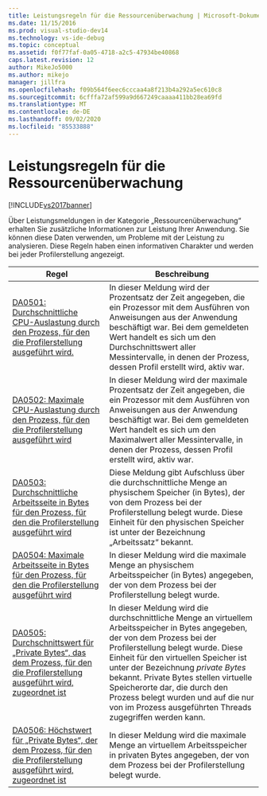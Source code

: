 ```yaml
---
title: Leistungsregeln für die Ressourcenüberwachung | Microsoft-Dokumentation
ms.date: 11/15/2016
ms.prod: visual-studio-dev14
ms.technology: vs-ide-debug
ms.topic: conceptual
ms.assetid: f0f77faf-0a05-4718-a2c5-47934be40868
caps.latest.revision: 12
author: MikeJo5000
ms.author: mikejo
manager: jillfra
ms.openlocfilehash: f09b564f6eec6cccaa4a8f213b4a292a5ec610c8
ms.sourcegitcommit: 6cfffa72af599a9d667249caaaa411bb28ea69fd
ms.translationtype: MT
ms.contentlocale: de-DE
ms.lasthandoff: 09/02/2020
ms.locfileid: "85533888"
---
```

# <a name="resource-monitoring-performance-rules"></a>Leistungsregeln für die Ressourcenüberwachung
[!INCLUDE[vs2017banner](../includes/vs2017banner.md)]

Über Leistungsmeldungen in der Kategorie „Ressourcenüberwachung“ erhalten Sie zusätzliche Informationen zur Leistung Ihrer Anwendung. Sie können diese Daten verwenden, um Probleme mit der Leistung zu analysieren. Diese Regeln haben einen informativen Charakter und werden bei jeder Profilerstellung angezeigt.  
  
|Regel|Beschreibung|  
|-|-|  
|[DA0501: Durchschnittliche CPU-Auslastung durch den Prozess, für den die Profilerstellung ausgeführt wird.](../profiling/da0501-average-cpu-consumption-by-the-process-being-profiled.md)|In dieser Meldung wird der Prozentsatz der Zeit angegeben, die ein Prozessor mit dem Ausführen von Anweisungen aus der Anwendung beschäftigt war. Bei dem gemeldeten Wert handelt es sich um den Durchschnittswert aller Messintervalle, in denen der Prozess, dessen Profil erstellt wird, aktiv war.|  
|[DA0502: Maximale CPU-Auslastung durch den Prozess, für den die Profilerstellung ausgeführt wird](../profiling/da0502-maximum-cpu-consumption-by-the-process-being-profiled.md)|In dieser Meldung wird der maximale Prozentsatz der Zeit angegeben, die ein Prozessor mit dem Ausführen von Anweisungen aus der Anwendung beschäftigt war. Bei dem gemeldeten Wert handelt es sich um den Maximalwert aller Messintervalle, in denen der Prozess, dessen Profil erstellt wird, aktiv war.|  
|[DA0503: Durchschnittliche Arbeitsseite in Bytes für den Prozess, für den die Profilerstellung ausgeführt wird](../profiling/da0503-average-working-set-in-bytes-for-the-process-being-profiled.md)|Diese Meldung gibt Aufschluss über die durchschnittliche Menge an physischem Speicher (in Bytes), der von dem Prozess bei der Profilerstellung belegt wurde. Diese Einheit für den physischen Speicher ist unter der Bezeichnung „Arbeitssatz“ bekannt.|  
|[DA0504: Maximale Arbeitsseite in Bytes für den Prozess, für den die Profilerstellung ausgeführt wird](../profiling/da0504-maximum-working-set-in-bytes-for-the-process-being-profiled.md)|In dieser Meldung wird die maximale Menge an physischem Arbeitsspeicher (in Bytes) angegeben, der von dem Prozess bei der Profilerstellung belegt wurde.|  
|[DA0505: Durchschnittswert für „Private Bytes“, das dem Prozess, für den die Profilerstellung ausgeführt wird, zugeordnet ist](../profiling/da0505-average-private-bytes-allocated-for-the-process-being-profiled.md)|In dieser Meldung wird die durchschnittliche Menge an virtuellem Arbeitsspeicher in Bytes angegeben, der von dem Prozess bei der Profilerstellung belegt wurde. Diese Einheit für den virtuellen Speicher ist unter der Bezeichnung *private Bytes* bekannt. Private Bytes stellen virtuelle Speicherorte dar, die durch den Prozess belegt wurden und auf die nur von im Prozess ausgeführten Threads zugegriffen werden kann.|  
|[DA0506: Höchstwert für „Private Bytes“, der dem Prozess, für den die Profilerstellung ausgeführt wird, zugeordnet ist](../profiling/da0506-maximum-private-bytes-allocated-for-the-process-being-profiled.md)|In dieser Meldung wird die maximale Menge an virtuellem Arbeitsspeicher in privaten Bytes angegeben, der von dem Prozess bei der Profilerstellung belegt wurde.|
